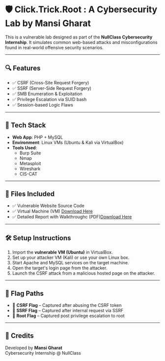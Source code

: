 # 🛡️ Click.Trick.Root : A Cybersecurity Lab by Mansi Gharat

This is a vulnerable lab designed as part of the **NullClass Cybersecurity Internship**. It simulates common web-based attacks and misconfigurations found in real-world offensive security scenarios.

---

## 🔍 Features

- ✅ CSRF (Cross-Site Request Forgery)
- ✅ SSRF (Server-Side Request Forgery)
- ✅ SMB Enumeration & Exploitation
- ✅ Privilege Escalation via SUID bash
- ✅ Session-based Logic Flaws

---

## 🧰 Tech Stack

- **Web App**: PHP + MySQL
- **Environment**: Linux VMs (Ubuntu & Kali via VirtualBox)
- **Tools Used**:
  - Burp Suite
  - Nmap
  - Metasploit
  - Wireshark
  - CIS-CAT

---

## 📁 Files Included

- ✅ Vulnerable Website Source Code
- ✅ Virtual Machine (VM) [Download Here](https://drive.google.com/file/d/10VCSkxFXg0kCwLLSejvuUoCgKWeMWYnU/view)
- ✅ Detailed Report with Walkthroughc (PDF)[Download Here](https://drive.google.com/file/d/1KUviOkBeVsDqXGFpsOwpNG1jYD_Ghzts/view?usp=sharing)

---

## 🛠️ Setup Instructions

1. Import the **vulnerable VM (Ubuntu)** in VirtualBox.
2. Set up your attacker VM (Kali) or use your own Linux box.
3. Start Apache and MySQL services on the target machine.
4. Open the target's login page from the attacker.
5. Launch the CSRF attack from a malicious hosted page on the attacker.

---

## 🎯 Flag Paths

- 🏁 **CSRF Flag** – Captured after abusing the CSRF token
- 🏁 **SSRF Flag** – Captured after internal request via SSRF
- 🏁 **Root Flag** – Captured post privilege escalation to root

---

## 📌 Credits

Developed by **Mansi Gharat**  
Cybersecurity Internship @ NullClass
